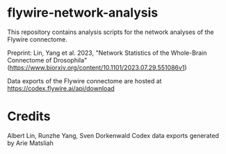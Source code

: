 # flywire-network-analysis
This repository contains analysis scripts for the network analyses of the Flywire connectome. 

Preprint: Lin, Yang et al. 2023, "Network Statistics of the Whole-Brain Connectome of Drosophila" (https://www.biorxiv.org/content/10.1101/2023.07.29.551086v1)

Data exports of the Flywire connectome are hosted at https://codex.flywire.ai/api/download

# Credits
Albert Lin, Runzhe Yang, Sven Dorkenwald
Codex data exports generated by Arie Matsliah
